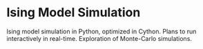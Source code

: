 # Ising Model Simulation
Ising model simulation in Python, optimized in Cython. Plans to run interactively in real-time. Exploration of Monte-Carlo simulations.
